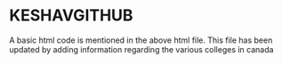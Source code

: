 # KESHAVGITHUB
A basic html code is mentioned in the above html file.
This file has been updated by adding information regarding the various colleges in canada
